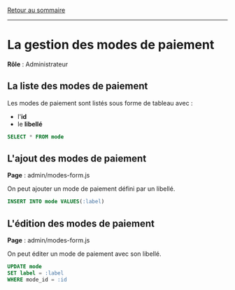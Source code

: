 [Retour au sommaire](README.md)

***

# La gestion des modes de paiement

**Rôle** : Administrateur

## La liste des modes de paiement

Les modes de paiement sont listés sous forme de tableau avec :

- l'**id**
- le **libellé**

```sql
SELECT * FROM mode
```

## L'ajout des modes de paiement

**Page** : admin/modes-form.js

On peut ajouter un mode de paiement défini par un libellé.

```sql
INSERT INTO mode VALUES(:label)
```

## L'édition des modes de paiement

**Page** : admin/modes-form.js

On peut éditer un mode de paiement avec son libellé.

```sql
UPDATE mode
SET label = :label
WHERE mode_id = :id
```